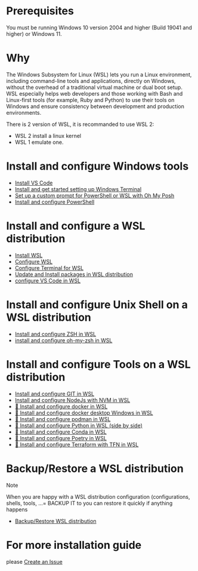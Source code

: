 
# Prerequisites

You must be running Windows 10 version 2004 and higher (Build 19041 and higher) or Windows 11.

# Why

The Windows Subsystem for Linux (WSL) lets you run a Linux environment, including command-line tools and applications, directly on Windows, without the overhead of a traditional virtual machine or dual boot setup.
WSL especially helps web developers and those working with Bash and Linux-first tools (for example, Ruby and Python) to use their tools on Windows and ensure consistency between development and production environments.

There is 2 version of WSL, it is recommanded to use WSL 2:
* WSL 2 install a linux kernel
* WSL 1 emulate one.

# Install and configure Windows tools

* [Install VS Code](https://code.visualstudio.com/download)
* [Install and get started setting up Windows Terminal](https://learn.microsoft.com/en-us/windows/terminal/install)
* [Set up a custom prompt for PowerShell or WSL with Oh My Posh](https://github.com/CedricCazin/tutorials/blob/main/001%20-%20setup%20WSL%20development%20environment/README.md)
* [Install and configure PowerShell](install-configure-PS.md)

# Install and configure a WSL distribution

* [Install WSL](install-WSL.md)
* [Configure WSL](configure-WSL.md)
* [Configure Terminal for WSL](configure-terminal-for-WSL.md)
* [Update and Install packages in WSL distribution](update-install-packages-WSL.md)
* [configure VS Code in WSL](todo.md)

# Install and configure Unix Shell on a WSL distribution

* [Install and configure ZSH in WSL](install-configure-zsh.md)
* [install and configure oh-my-zsh in WSL](install-configure-oh-my-zsh.md)

# Install and configure Tools on a WSL distribution
  
* [Install and configure GIT in WSL](install-configure-git.md)
* [Install and configure NodeJs with NVM in WSL](install-configure-nodejs-with-nvm.md)
* [🚧 Install and configure docker in WSL](todo.md)
* [🚧 Install and configure docker desktop Windows in WSL](todo.md)
* [🚧 Install and configure podman in WSL](todo.md)
* [🚧 Install and configure Python in WSL (side by side)](todo.md)
* [🚧 Install and configure Conda in WSL](todo.md)
* [🚧 Install and configure Poetry in WSL](todo.md)
* [🚧 Install and configure Terraform with TFN in WSL](todo.md)

# Backup/Restore a WSL distribution

> [!NOTE]
> When you are happy with a WSL distribution configuration (configurations, shells, tools, ...=
> BACKUP IT to you can restore it quickly if anything happens

* [Backup/Restore WSL distribution](backup-retore-WSL.md)

# For more installation guide 

please [Create an Issue](https://github.com/CedricCazin/tutorials/issues/new)
  
